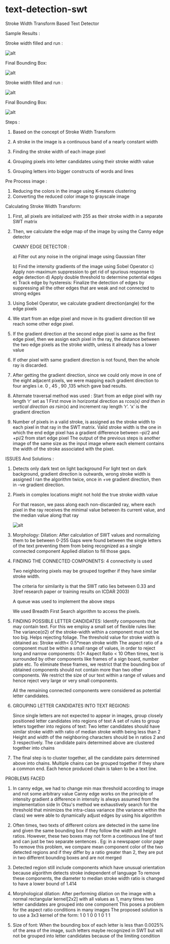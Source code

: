 # text-detection-swt
Stroke Width Transform Based Text Detector

Sample Results :

Stroke width filled and run :

![alt](/character_1.png)

Final Bounding Box:

![alt](/boundingbox_1.png)

Stroke width filled and run :

![alt](/character_2.png)

Final Bounding Box:

![alt](/boundingbox_2.png)


Steps :

1. Based on the concept of Stroke Width Transform

2. A stroke in the image is a continuous band of a nearly constant width

3. Finding the stroke width of each image pixel

4. Grouping pixels into letter candidates using their stroke width value

5. Grouping letters into bigger constructs of words and lines



Pre Process image :

1) Reducing the colors in the image using K-means clustering
2) Converting the reduced color image to grayscale image

Calculating Stroke Width Transform:

1) First, all pixels are initialized with 255 as their stroke width in a separate SWT matrix

2) Then, we calculate the edge map of the image by using the Canny edge detector

   CANNY EDGE DETECTOR :
   
   a) Filter out any noise in the original image using Gaussian filter
   
   b) Find the intensity gradients of the image using Sobel Operator
   c) Apply non-maximum suppression to get rid of spurious response to edge detection
   d) Apply double threshold to determine potential edges
   e) Track edge by hysteresis: Finalize the detection of edges by suppressing all the other edges that are weak and not connected to strong edges

3) Using Sobel Operator, we calculate gradient direction(angle) for the edge pixels


4) We start from an edge pixel and move in its gradient direction till we reach some other edge pixel.

5) If the gradient direction at the second edge pixel is same as the first edge pixel, then we assign each pixel in the ray, the distance between the two edge pixels as the stroke width, unless it already has a lower value

6) If other pixel with same gradient direction is not found, then the whole ray is discarded.

7) After getting the gradient direction, since we could only move in one of the eight adjacent pixels, we were mapping each gradient direction to four angles i.e. 0 , 45 , 90 ,135 which gave bad results.

8) Alternate traversal method was used :
    Start from an edge pixel with ray length ‘r’ set as 1
    First move in horizontal direction as r*cos(x) and then in vertical direction as r*sin(x) and increment ray length ‘r’.
    ‘x’ is the gradient direction
9) Number of pixels in a valid stroke, is assigned as the stroke width to each pixel in that ray in the SWT matrix.
   Valid stroke width is the one in which the end edge pixel has a gradient difference between –pi/2 and +pi/2 from start edge pixel
   The output of the previous steps is another image of the same size as the input image where each element contains the width of the stroke associated with the pixel.

  ISSUES And Solutions :

  1) Detects only dark text on light background
     For light text on dark background, gradient direction is outwards, wrong stroke width is assigned
     I ran the algorithm twice, once in +ve gradient direction, then in –ve gradient direction.
   
  2) Pixels in complex locations might not hold the true stroke width value

     For that reason, we pass along each non-discarded ray, where each pixel in the ray receives the minimal value between its current value, and the median value along that ray

     ![alt](/median.png)
   
10) Morphology: Dilation:
    After calculation of SWT values and normalizing them to be between 0-255
    Gaps were found between the single letters of the text preventing them from being recognized as a single connected component
    Applied dilation to fill those gaps.
    
11) FINDING THE CONNECTED COMPONENTS:
    4 connectivity is used

    Two neighboring pixels may be grouped together if  they have similar stroke width.

    The criteria for similarity is that the SWT ratio lies between 0.33 and 3(ref research paper or training results on ICDAR 2003)
    
    A queue was used to implement the above steps

    We used Breadth First Search algorithm  to access the pixels.
    
12) FINDING POSSIBLE LETTER CANDIDATES:
    Identify components that may contain text. For this we employ a small set of flexible rules like:
    The variance(σ2) of the stroke-width within a component must not be too big. Helps rejecting foliage.
    The threshold value for stroke width is obtained as:
                        Stroke width< 0.5*mean stroke width
    The aspect ratio of a component must be within a small range of values, in order to reject long and narrow components:
                        0.1< Aspect Ratio < 10
    Often times, text is surrounded by other components like frames of a sign board, number plate etc. 
    To eliminate these frames, we restrict that the bounding box of obtained components should not contain more than two other components.
    We restrict the size of our text within a range of values and hence reject very large or very small components.

    All the remaining connected components were considered as potential letter candidates.
    
13) GROUPING LETTER CANDIDATES INTO TEXT REGIONS:

    Since single letters are not expected to appear in images, group closely positioned letter candidates into regions of text
    A set of rules to group letters together into regions of text:
    Two letter candidates should have similar stroke width with ratio of median stroke width being less than 2
    Height and width of the neighboring characters should be in ratios 2 and 3 respectively.
    The candidate pairs determined above are clustered together into chains
    
14) The final step is to cluster together, all the candidate pairs determined above into chains. Multiple chains can be grouped together if they share a common end. Each hence produced chain is taken to be a text line.

PROBLEMS FACED

1) In canny edge, we had to change min max threshold according to image and not some arbitrary value
    Canny edge works on the principle of intensity gradient 
    a difference in intensity is always assumed from the implementation side
    In Otsu's method we exhaustively search for the threshold that minimizes the intra-class variance (the variance within the class)
    we were able to dynamically adjust edges by using his algorithm

2) Often times, two texts of different colors are detected in the same line and given the same bounding box if they follow the width and height ratios.
    However, these two boxes may not form a continuous line of text and can just be two separate sentences . Eg: in a newspaper color page
    To remove this problem, we compare mean component color of the two detected regions and if they differ by a ratio greater than 2, they are put in two different bounding boxes and are not merged

3) Detected region still include components which have unusual orientation because algorithm detects stroke independent of language
    To remove these components, the diameter to median stroke width ratio is changed to have a lower bound of 1.414
   
4) Morphological dilation:
  After performing dilation on the image with a normal rectangular kernel[2x2] with all values as 1, many times two letter candidates are grouped into one component
  This poses a problem for the aspect ratio conditions in many images
  The proposed solution is to use a 3x3 kernel of the form:
                                                            1   0   1
                                                            0   0   1
                                                            0   1   1
                                                            
5) Size of font:
    When the bounding box of each letter is less than 0.0025% of the area of the image, such letters maybe recognized in SWT but will not be grouped into letter candidates because of the limiting condition
  

 
